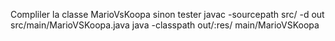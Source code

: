 Compliler la classe MarioVsKoopa sinon 
tester 
javac -sourcepath src/ -d out src/main/MarioVSKoopa.java
java -classpath out/:res/ main/MarioVSKoopa
